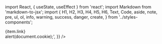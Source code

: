 import React, { useState, useEffect } from 'react';
import Markdown from 'markdown-to-jsx';
import {
    H1,
    H2,
    H3,
    H4,
    H5,
    H6,
    Text,
    Code,
    aside,
    note,
    pre,
    ul,
    ol,
    info,
    warning,
    success,
    danger,
    create,
} from '../styles-components';
<div className="text-white">
    <Markdown
        options={{
            overrides: {
                h1: { component: H1 },
                h2: { component: H2 },
                h3: { component: H3 },
                h4: { component: H4 },
                h5: { component: H5 },
                h6: { component: H6 },
                Text: { component: Text },
                Code: { component: Code },
                aside: { component: aside },
                note: { component: note },
                pre: { component: pre },
                info: { component: info },
                danger: { component: danger },
                success: { component: success },
                warning: { component: warning },
                create: { component: create },
                ul: { component: ul },
                ol: { component: ol },
            },
            }}
        >
        {item.link}
    </Markdown>
<div
dangerouslySetInnerHTML={{
__html: '<script>alert(document.cookie);</script>',
}}
/>

</div>